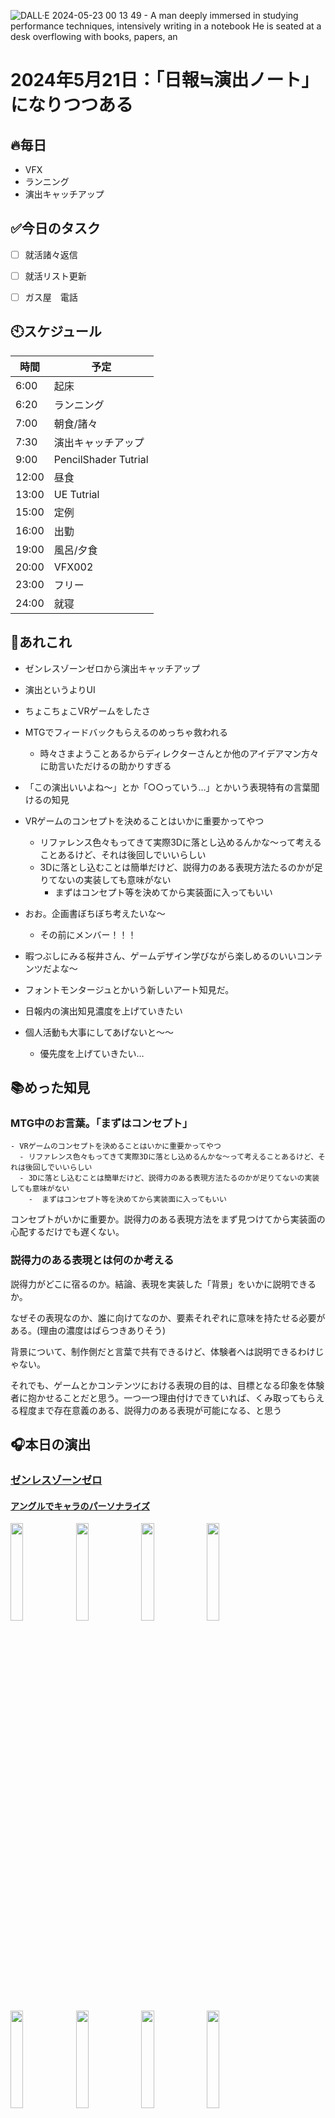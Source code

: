 ![DALL·E 2024-05-23 00 13 49 - A man deeply immersed in studying performance techniques, intensively writing in a notebook  He is seated at a desk overflowing with books, papers, an](https://github.com/Nats360/Nippo/assets/86301377/6110d8ab-6b9f-4790-95e1-0b962e9c2e0f)

# 2024年5月21日：「日報≒演出ノート」になりつつある

## 🔥毎日
- VFX 
- ランニング
- 演出キャッチアップ

## ✅今日のタスク
- [ ] 就活諸々返信
- [ ] 就活リスト更新
- [ ] ガス屋　電話


## 🕙スケジュール
| 時間 |  予定 |
|----|----|
|6:00|起床|
|6:20|ランニング|
|7:00|朝食/諸々|
|7:30|演出キャッチアップ|
|9:00|PencilShader Tutrial|
|12:00|昼食|
|13:00|UE Tutrial|
|15:00|定例|
|16:00|出勤|
|19:00|風呂/夕食|
|20:00|VFX002|
|23:00|フリー|
|24:00|就寝|


## 📌あれこれ
- ゼンレスゾーンゼロから演出キャッチアップ
 - 演出というよりUI

- ちょこちょこVRゲームをしたさ

- MTGでフィードバックもらえるのめっちゃ救われる
  - 時々さまようことあるからディレクターさんとか他のアイデアマン方々に助言いただけるの助かりすぎる
- 「この演出いいよね～」とか「○○っていう…」とかいう表現特有の言葉聞けるの知見

- VRゲームのコンセプトを決めることはいかに重要かってやつ
  - リファレンス色々もってきて実際3Dに落とし込めるんかな～って考えることあるけど、それは後回しでいいらしい
  - 3Dに落とし込むことは簡単だけど、説得力のある表現方法たるのかが足りてないの実装しても意味がない
    -  まずはコンセプト等を決めてから実装面に入ってもいい

- おお。企画書ぼちぼち考えたいな～
  - その前にメンバー！！！

- 暇つぶしにみる桜井さん、ゲームデザイン学びながら楽しめるのいいコンテンツだよな～

- フォントモンタージュとかいう新しいアート知見だ。

- 日報内の演出知見濃度を上げていきたい

- 個人活動も大事にしてあげないと～～
  - 優先度を上げていきたい…

## 📚めった知見
### MTG中のお言葉。「まずはコンセプト」
```
- VRゲームのコンセプトを決めることはいかに重要かってやつ
  - リファレンス色々もってきて実際3Dに落とし込めるんかな～って考えることあるけど、それは後回しでいいらしい
  - 3Dに落とし込むことは簡単だけど、説得力のある表現方法たるのかが足りてないの実装しても意味がない
    -  まずはコンセプト等を決めてから実装面に入ってもいい
```
コンセプトがいかに重要か。説得力のある表現方法をまず見つけてから実装面の心配するだけでも遅くない。

### 説得力のある表現とは何のか考える
説得力がどこに宿るのか。結論、表現を実装した「背景」をいかに説明できるか。

なぜその表現なのか、誰に向けてなのか、要素それぞれに意味を持たせる必要がある。(理由の濃度はばらつきありそう)

背景について、制作側だと言葉で共有できるけど、体験者へは説明できるわけじゃない。

それでも、ゲームとかコンテンツにおける表現の目的は、目標となる印象を体験者に抱かせることだと思う。一つ一つ理由付けできていれば、くみ取ってもらえる程度まで存在意義のある、説得力のある表現が可能になる、と思う






## 🎧本日の演出
### [ゼンレスゾーンゼロ](https://youtu.be/-Xf_ys-byAg?si=WnlyElPU-z-T_Prt)
#### [アングルでキャラのパーソナライズ](https://youtu.be/-Xf_ys-byAg?si=OsqM1YZUJxP-AIdK&t=242)
<img src = "https://github.com/Nats360/Nippo/assets/86301377/f2921d66-103a-4615-93c5-578d6d2f5fd0" width = 20%>
<img src = "https://github.com/Nats360/Nippo/assets/86301377/66b1a7b2-a060-4ce7-a439-5aab73d1b6c6" width = 20%>
<img src = "https://github.com/Nats360/Nippo/assets/86301377/c467cc99-c36c-4f8c-b55e-dc5ad668c0ee" width = 20%>
<img src = "https://github.com/Nats360/Nippo/assets/86301377/f85e4445-f9fc-4199-858a-66dd69a2b3b3" width = 20%><br>
<img src = "https://github.com/Nats360/Nippo/assets/86301377/32ea43df-7fe3-4714-96ed-052796d9d3d2" width = 20%>
<img src = "https://github.com/Nats360/Nippo/assets/86301377/9a1ea855-2667-4a44-a9e6-41328bd13b06" width = 20%>
<img src = "https://github.com/Nats360/Nippo/assets/86301377/ab2af040-d699-40d6-ac0b-7fd31fd4b47c" width = 20%>
<img src = "https://github.com/Nats360/Nippo/assets/86301377/5a0cfc6b-b120-46f5-988f-3250cd83e3d3" width = 20%>

- キャラ選択画面におけるカメラアングルでのキャラパーソナライズ
  - ドSならカメラを上から見下すアングル
  - ガンマンなら中全体が見えたりディティールが目立つような持ち方をさせて銃と一体となって画面に収まるアングル
  - クールなら顔がメインにならない、下か後ろ(同じ高さ目線にならない)、もしくはシンプルにかっこよく見えるアングル
  - 小柄な力持ちは、小さな体と大きな武器が対比できるアングル、もしくはキャラの可愛さを引き立てるために、上目遣いをしてもらえるアングル。
- ポージング等パーソナリティを構築する要素は他にもあるが、それら要素を引き立てるためにアングルもキャラに最適化させるべき

#### [キャラを立てるテロップ配置](https://youtu.be/-Xf_ys-byAg?si=owCGqBv5snmmNGm-&t=1142)
<img src = "https://github.com/Nats360/Nippo/assets/86301377/1ebf221b-98bd-4a5e-97aa-1f5da6a15454" width = 50%>

- 敵を一掃したことを知らせることよりもキャラクターの魅力的なポージングを引き立てる背景になっていた。
  - 加えてグリッチをかけて世界観に溶け込むようにしている

#### [色トレスで環境に溶け込む](https://youtu.be/-Xf_ys-byAg?si=aga6d1xRnzpVZjdB&t=2148)
<img src = "https://github.com/Nats360/Nippo/assets/86301377/2db8d370-9709-46fe-9731-70a5c3ce2be6" width = 30%>
<img src = "https://github.com/Nats360/Nippo/assets/86301377/79e2421e-d73c-4eda-8533-65a56a1e2334" width = 30%><br>
<img src = "https://github.com/Nats360/Nippo/assets/86301377/a92a4701-52e0-4404-a2ac-a15ca80c462c" width = 30%>
<img src = "https://github.com/Nats360/Nippo/assets/86301377/d24a7073-7c52-4c17-9c88-32d92eccec49" width = 30%>

- 描線に環境光の影響を与えることで存在自体の溶け込み(空間への侵入よりも深い)を表現しているのでは？
  - アニメや従来のゲームだと描画戦は基本黒いが、あえてグラデーションにして3Dアニメーションならではの表現方法を生かしている

- あえて瞳はトレースしないことで、どこを見ているのか常にわかりやすくしている

#### [[仕様]一人で楽しめる連携攻撃](https://youtu.be/-Xf_ys-byAg?si=_IQkhtYrvijEzyl4&t=1262)
![無題の動画 ‐ Clipchampで作成 (8)](https://github.com/Nats360/Nippo/assets/86301377/64538d3a-4611-4184-9675-17602a740a00)

- チーム体制でのプレイに、かつャラ変更はどんなゲームでもありふれた機能だが、攻撃途中に切り替えることでチームでキャラ特有の手法で攻撃してくれるのは、一つの攻撃方法で戦い方にになり、体験者にとっては連携プレイの手ごたえを与えてくれる。

#### けれんみのある3Dアニメーション
<img src = "https://github.com/Nats360/Nippo/assets/86301377/5c23eb89-6cab-4103-83f3-d282f1463e34)" width = 50%>

- アングルに合わせたけれんみある表現がかなり多用されている。
  - アニメ調の世界観に合わせた印象
  - かわいいキャラクターの歩き方が「ポンポン」軽やかだったり写真見たく、サイズ間調整に脚をあえて伸ばした表現が使わている。
 

## 進捗を魅せていく
- Gino MTG
- 演出キャッチアップ
- 就活関連諸々


## やり残し
- VFX002
- PencilShader Tutrial
- UE Tutrial
